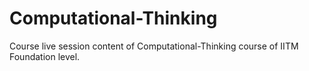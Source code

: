# Computational-Thinking
Course live session content of Computational-Thinking course of IITM Foundation level.
